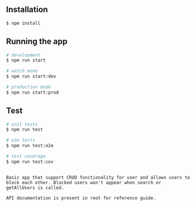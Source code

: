 ## Installation

```bash
$ npm install
```

## Running the app

```bash
# development
$ npm run start

# watch mode
$ npm run start:dev

# production mode
$ npm run start:prod
```

## Test

```bash
# unit tests
$ npm run test

# e2e tests
$ npm run test:e2e

# test coverage
$ npm run test:cov
```

```

Basic app that support CRUD functionality for user and allows users to block each other. Blocked users won't appear when search or getAllUsers is called.

API documentation is present in root for reference guide.
```
